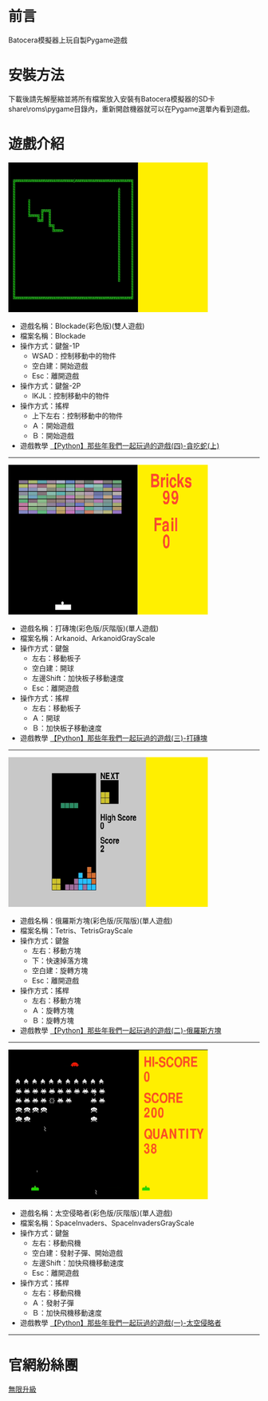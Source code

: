 # 前言
Batocera模擬器上玩自製Pygame遊戲

# 安裝方法
下載後請先解壓縮並將所有檔案放入安裝有Batocera模擬器的SD卡share\roms\pygame目錄內，重新開啟機器就可以在Pygame選單內看到遊戲。

# 遊戲介紹
![alt Blockade](https://github.com/channel2007/BatoceraPygame/blob/master/images/Blockade-image.png "Blockade")
* 遊戲名稱：Blockade(彩色版)(雙人遊戲)
* 檔案名稱：Blockade
* 操作方式：鍵盤-1P
  * WSAD：控制移動中的物件
  * 空白建：開始遊戲
  * Esc：離開遊戲
* 操作方式：鍵盤-2P
  * IKJL：控制移動中的物件
* 操作方式：搖桿
  * 上下左右：控制移動中的物件
  * Ａ：開始遊戲
  * Ｂ：開始遊戲
* 遊戲教學
[【Python】那些年我們一起玩過的遊戲(四)-貪吃蛇(上)](https://uupgrade.medium.com/python-%E9%82%A3%E4%BA%9B%E5%B9%B4%E6%88%91%E5%80%91%E4%B8%80%E8%B5%B7%E7%8E%A9%E9%81%8E%E7%9A%84%E9%81%8A%E6%88%B2-%E5%9B%9B-%E8%B2%AA%E5%90%83%E8%9B%87-%E4%B8%8A-6e5e9b978b31)
___
![alt 打磚塊](https://github.com/channel2007/BatoceraPygame/blob/master/images/Arkanoid-image.png "打磚塊")
* 遊戲名稱：打磚塊(彩色版/灰階版)(單人遊戲)
* 檔案名稱：Arkanoid、ArkanoidGrayScale
* 操作方式：鍵盤
  * 左右：移動板子
  * 空白建：開球
  * 左邊Shift：加快板子移動速度
  * Esc：離開遊戲
* 操作方式：搖桿
  * 左右：移動板子
  * Ａ：開球
  * Ｂ：加快板子移動速度
* 遊戲教學
[【Python】那些年我們一起玩過的遊戲(三)-打磚塊](https://uupgrade.medium.com/python-%E9%82%A3%E4%BA%9B%E5%B9%B4%E6%88%91%E5%80%91%E4%B8%80%E8%B5%B7%E7%8E%A9%E9%81%8E%E7%9A%84%E9%81%8A%E6%88%B2-%E4%B8%89-%E6%89%93%E7%A3%9A%E5%A1%8A-d89b648896ca)
___
![alt 俄羅斯方塊](https://github.com/channel2007/BatoceraPygame/blob/master/images/Tetris-image.png "俄羅斯方塊")
* 遊戲名稱：俄羅斯方塊(彩色版/灰階版)(單人遊戲)
* 檔案名稱：Tetris、TetrisGrayScale
* 操作方式：鍵盤
  * 左右：移動方塊
  * 下：快速掉落方塊
  * 空白建：旋轉方塊
  * Esc：離開遊戲
* 操作方式：搖桿
  * 左右：移動方塊
  * Ａ：旋轉方塊
  * Ｂ：旋轉方塊
* 遊戲教學
[【Python】那些年我們一起玩過的遊戲(二)-俄羅斯方塊](https://uupgrade.medium.com/python-%E9%82%A3%E4%BA%9B%E5%B9%B4%E6%88%91%E5%80%91%E4%B8%80%E8%B5%B7%E7%8E%A9%E9%81%8E%E7%9A%84%E9%81%8A%E6%88%B2-%E4%BA%8C-%E4%BF%84%E7%BE%85%E6%96%AF%E6%96%B9%E5%A1%8A-2250e08b72a6)
___
![alt 太空侵略者](https://github.com/channel2007/BatoceraPygame/blob/master/images/SpaceInvaders-image.png "太空侵略者")
* 遊戲名稱：太空侵略者(彩色版/灰階版)(單人遊戲)
* 檔案名稱：SpaceInvaders、SpaceInvadersGrayScale
* 操作方式：鍵盤
  * 左右：移動飛機
  * 空白建：發射子彈、開始遊戲
  * 左邊Shift：加快飛機移動速度
  * Esc：離開遊戲
* 操作方式：搖桿
  * 左右：移動飛機
  * Ａ：發射子彈
  * Ｂ：加快飛機移動速度
* 遊戲教學
[【Python】那些年我們一起玩過的遊戲(一)-太空侵略者](https://uupgrade.medium.com/python-%E9%82%A3%E4%BA%9B%E5%B9%B4%E6%88%91%E5%80%91%E4%B8%80%E8%B5%B7%E7%8E%A9%E9%81%8E%E7%9A%84%E9%81%8A%E6%88%B2-%E5%A4%AA%E7%A9%BA%E4%BE%B5%E7%95%A5%E8%80%85-bee698403ef0)
___
# 官網紛絲團
[無限升級](https://www.facebook.com/unlimited.upgrade)

